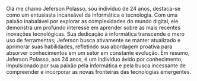 Olá me chamo Jeferson Polasso, sou indivíduo de 24 anos, destaca-se como um entusiasta incansável da informática e tecnologia. Com uma paixão inabalável por explorar as complexidades do mundo digital, ele demonstra um profundo interesse em aprender sobre as mais recentes inovações tecnológicas. Sua dedicação à informática transcende o mero uso de ferramentas; 
Jeferson busca ativamente se manter atualizado e aprimorar suas habilidades, refletindo sua abordagem proativa para absorver conhecimentos em um setor em constante evolução. Em resumo, Jeferson Polasso, aos 24 anos, é um indivíduo ávido por conhecimento, impulsionado por sua paixão pela informática e pela busca incessante de compreender e incorporar as novas fronteiras das tecnologias emergentes.
<!---
JefersonPolasso/JefersonPolasso is a ✨ special ✨ repository because its `README.md` (this file) appears on your GitHub profile.
You can click the Preview link to take a look at your changes.
--->
